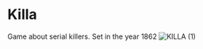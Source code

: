 # Killa
Game about serial killers.
Set in the year 1862
![KILLA (1)](https://user-images.githubusercontent.com/80617258/173720573-691b8ade-04f1-4c7b-8ac1-a93477dc7f22.png)
